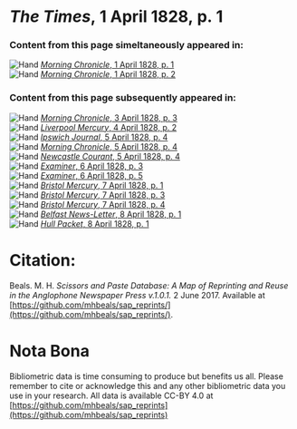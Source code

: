 # *The Times*, 1 April 1828, p. 1  
  
### Content from this page simeltaneously appeared in:  
![Hand](http://scissorsandpaste.net/wp-content/uploads/2017/06/smallhandpointer.png) [*Morning Chronicle*, 1 April 1828, p. 1](https://mhbeals.github.io/sap_html/Morning-Chronicle/Morning-Chronicle-1-April-1828-p-1)  
![Hand](http://scissorsandpaste.net/wp-content/uploads/2017/06/smallhandpointer.png) [*Morning Chronicle*, 1 April 1828, p. 2](https://mhbeals.github.io/sap_html/Morning-Chronicle/Morning-Chronicle-1-April-1828-p-2)  
  
### Content from this page subsequently appeared in:  
![Hand](http://scissorsandpaste.net/wp-content/uploads/2017/06/smallhandpointer.png) [*Morning Chronicle*, 3 April 1828, p. 3](https://mhbeals.github.io/sap_html/Morning-Chronicle/Morning-Chronicle-3-April-1828-p-3)  
![Hand](http://scissorsandpaste.net/wp-content/uploads/2017/06/smallhandpointer.png) [*Liverpool Mercury*, 4 April 1828, p. 2](https://mhbeals.github.io/sap_html/Liverpool-Mercury/Liverpool-Mercury-4-April-1828-p-2)  
![Hand](http://scissorsandpaste.net/wp-content/uploads/2017/06/smallhandpointer.png) [*Ipswich Journal*, 5 April 1828, p. 4](https://mhbeals.github.io/sap_html/Ipswich-Journal/Ipswich-Journal-5-April-1828-p-4)  
![Hand](http://scissorsandpaste.net/wp-content/uploads/2017/06/smallhandpointer.png) [*Morning Chronicle*, 5 April 1828, p. 4](https://mhbeals.github.io/sap_html/Morning-Chronicle/Morning-Chronicle-5-April-1828-p-4)  
![Hand](http://scissorsandpaste.net/wp-content/uploads/2017/06/smallhandpointer.png) [*Newcastle Courant*, 5 April 1828, p. 4](https://mhbeals.github.io/sap_html/Newcastle-Courant/Newcastle-Courant-5-April-1828-p-4)  
![Hand](http://scissorsandpaste.net/wp-content/uploads/2017/06/smallhandpointer.png) [*Examiner*, 6 April 1828, p. 3](https://mhbeals.github.io/sap_html/Examiner/Examiner-6-April-1828-p-3)  
![Hand](http://scissorsandpaste.net/wp-content/uploads/2017/06/smallhandpointer.png) [*Examiner*, 6 April 1828, p. 5](https://mhbeals.github.io/sap_html/Examiner/Examiner-6-April-1828-p-5)  
![Hand](http://scissorsandpaste.net/wp-content/uploads/2017/06/smallhandpointer.png) [*Bristol Mercury*, 7 April 1828, p. 1](https://mhbeals.github.io/sap_html/Bristol-Mercury/Bristol-Mercury-7-April-1828-p-1)  
![Hand](http://scissorsandpaste.net/wp-content/uploads/2017/06/smallhandpointer.png) [*Bristol Mercury*, 7 April 1828, p. 3](https://mhbeals.github.io/sap_html/Bristol-Mercury/Bristol-Mercury-7-April-1828-p-3)  
![Hand](http://scissorsandpaste.net/wp-content/uploads/2017/06/smallhandpointer.png) [*Bristol Mercury*, 7 April 1828, p. 4](https://mhbeals.github.io/sap_html/Bristol-Mercury/Bristol-Mercury-7-April-1828-p-4)  
![Hand](http://scissorsandpaste.net/wp-content/uploads/2017/06/smallhandpointer.png) [*Belfast News-Letter*, 8 April 1828, p. 1](https://mhbeals.github.io/sap_html/Belfast-News-Letter/Belfast-News-Letter-8-April-1828-p-1)  
![Hand](http://scissorsandpaste.net/wp-content/uploads/2017/06/smallhandpointer.png) [*Hull Packet*, 8 April 1828, p. 1](https://mhbeals.github.io/sap_html/Hull-Packet/Hull-Packet-8-April-1828-p-1)  


# Citation: 

Beals. M. H. *Scissors and Paste Database: A Map of Reprinting and Reuse in the Anglophone Newspaper Press v.1.0.1.* 2 June 2017. Available at [https://github.com/mhbeals/sap_reprints/](https://github.com/mhbeals/sap_reprints/). 

# Nota Bona

Bibliometric data is time consuming to produce but benefits us all. Please remember to cite or acknowledge this and any other bibliometric data you use in your research. All data is available CC-BY 4.0 at [https://github.com/mhbeals/sap_reprints](https://github.com/mhbeals/sap_reprints)
